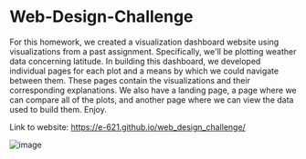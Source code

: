 # Web-Design-Challenge

For this homework, we created a visualization dashboard website using visualizations from a past assignment.  Specifically, we'll be plotting weather data concerning latitude.  In building this dashboard, we developed individual pages for each plot and a means by which we could navigate between them.  These pages contain the visualizations and their corresponding explanations. We also have a landing page, a page where we can compare all of the plots, and another page where we can view the data used to build them.  Enjoy.

Link to website:  https://e-621.github.io/web_design_challenge/

![image](https://user-images.githubusercontent.com/79013025/119229292-8315a900-bad4-11eb-85a4-939d103ba549.png)

